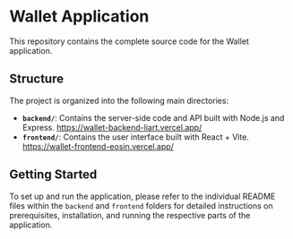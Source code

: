 # Wallet Application

This repository contains the complete source code for the Wallet application.

## Structure

The project is organized into the following main directories:

* **`backend/`**: Contains the server-side code and API built with Node.js and Express. https://wallet-backend-liart.vercel.app/
* **`frontend/`**: Contains the user interface built with React + Vite. https://wallet-frontend-eosin.vercel.app/

## Getting Started

To set up and run the application, please refer to the individual README files within the `backend` and `frontend` folders for detailed instructions on prerequisites, installation, and running the respective parts of the application.
